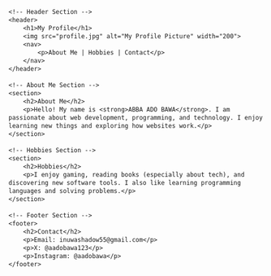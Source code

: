 <!DOCTYPE html>
<html lang="en">
<head>
    <meta charset="UTF-8">
    <meta name="viewport" content="width=device-width, initial-scale=1.0">
    <title>My Profile</title>
</head>
<body>

    <!-- Header Section -->
    <header>
        <h1>My Profile</h1>
        <img src="profile.jpg" alt="My Profile Picture" width="200">
        <nav>
            <p>About Me | Hobbies | Contact</p>
        </nav>
    </header>

    <!-- About Me Section -->
    <section>
        <h2>About Me</h2>
        <p>Hello! My name is <strong>ABBA ADO BAWA</strong>. I am passionate about web development, programming, and technology. I enjoy learning new things and exploring how websites work.</p>
    </section>

    <!-- Hobbies Section -->
    <section>
        <h2>Hobbies</h2>
        <p>I enjoy gaming, reading books (especially about tech), and discovering new software tools. I also like learning programming languages and solving problems.</p>
    </section>

    <!-- Footer Section -->
    <footer>
        <h2>Contact</h2>
        <p>Email: inuwashadow55@gmail.com</p>
        <p>X: @aadobawa123</p>
        <p>Instagram: @aadobawa</p>
    </footer>

</body>
</html>

